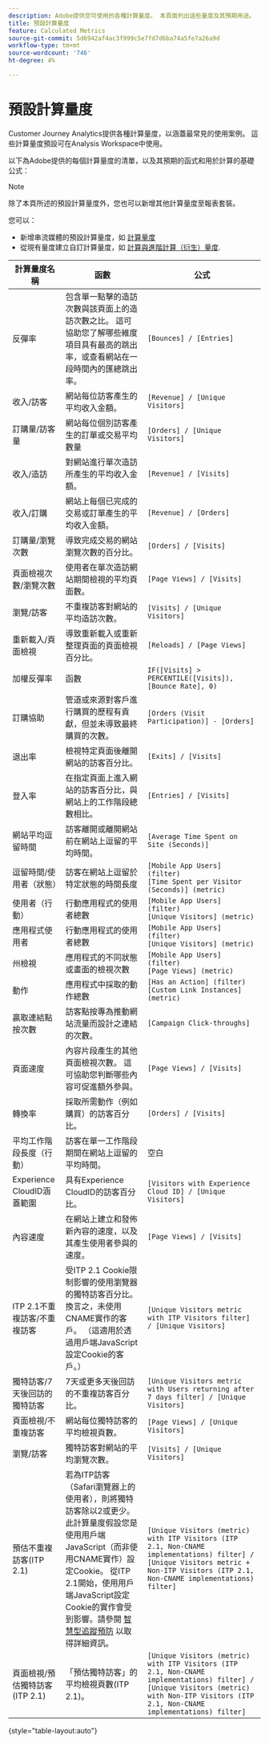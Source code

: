 ```yaml
---
description: Adobe提供您可使用的各種計算量度。 本頁面列出這些量度及其預期用途。
title: 預設計算量度
feature: Calculated Metrics
source-git-commit: 5d6942af4ac3f999c5e7fd7d6ba74a5fe7a26a9d
workflow-type: tm+mt
source-wordcount: '746'
ht-degree: 4%

---
```


# 預設計算量度

Customer Journey Analytics提供各種計算量度，以涵蓋最常見的使用案例。 這些計算量度預設可在Analysis Workspace中使用。

以下為Adobe提供的每個計算量度的清單，以及其預期的函式和用於計算的基礎公式：

>[!NOTE]
>
>除了本頁所述的預設計算量度外，您也可以新增其他計算量度至報表套裝。
>
>您可以：
> * 新增串流媒體的預設計算量度，如 [計算量度](https://experienceleague.adobe.com/docs/media-analytics/using/implementation/variables/calculated-metrics.html)
> * 從現有量度建立自訂計算量度，如 [計算與進階計算（衍生）量度](/help/components/calc-metrics/cm-adv-functions.md).



| 計算量度名稱 | 函數 | 公式 |
|---------|----------|---------|
| 反彈率 | 包含單一點擊的造訪次數與該頁面上的造訪次數之比。 這可協助您了解哪些維度項目具有最高的跳出率，或查看網站在一段時間內的匯總跳出率。 | `[Bounces] / [Entries]` |
| 收入/訪客 | 網站每位訪客產生的平均收入金額。 | `[Revenue] / [Unique Visitors]` |
| 訂購量/訪客量 | 網站每位個別訪客產生的訂單或交易平均數量 | `[Orders] / [Unique Visitors]` |
| 收入/造訪 | 對網站進行單次造訪所產生的平均收入金額。 | `[Revenue] / [Visits]` |
| 收入/訂購 | 網站上每個已完成的交易或訂單產生的平均收入金額。 | `[Revenue] / [Orders]` |
| 訂購量/瀏覽次數 | 導致完成交易的網站瀏覽次數的百分比。 | `[Orders] / [Visits]` |
| 頁面檢視次數/瀏覽次數 | 使用者在單次造訪網站期間檢視的平均頁面數。 | `[Page Views] / [Visits]` |
| 瀏覽/訪客 | 不重複訪客對網站的平均造訪次數。 | `[Visits] / [Unique Visitors]` |
| 重新載入/頁面檢視 | 導致重新載入或重新整理頁面的頁面檢視百分比。 | `[Reloads] / [Page Views]` |
| 加權反彈率 | 函數 | `IF([Visits] > PERCENTILE([Visits]), [Bounce Rate], 0)` |
| 訂購協助 | 管道或來源對客戶進行購買的歷程有貢獻，但並未導致最終購買的次數。 | `[Orders (Visit Participation)] - [Orders]` |
| 退出率 | 檢視特定頁面後離開網站的訪客百分比。 | `[Exits] / [Visits]` |
| 登入率 | 在指定頁面上進入網站的訪客百分比，與網站上的工作階段總數相比。 | `[Entries] / [Visits]` |
| 網站平均逗留時間 | 訪客離開或離開網站前在網站上逗留的平均時間。 | `[Average Time Spent on Site (Seconds)]` |
| 逗留時間/使用者（狀態） | 訪客在網站上逗留於特定狀態的時間長度 | `[Mobile App Users] (filter)`<br>`[Time Spent per Visitor (Seconds)] (metric)` |
| 使用者（行動） | 行動應用程式的使用者總數 | `[Mobile App Users] (filter)`<br>`[Unique Visitors] (metric)` |
| 應用程式使用者 | 行動應用程式的使用者總數 | `[Mobile App Users] (filter)`<br>`[Unique Visitors] (metric)` |
| 州檢視 | 應用程式的不同狀態或畫面的檢視次數 | `[Mobile App Users] (filter)`<br>`[Page Views] (metric)` |
| 動作 | 應用程式中採取的動作總數 | `[Has an Action] (filter)`<br>`[Custom Link Instances] (metric)` |
| 贏取連結點按次數 | 訪客點按專為推動網站流量而設計之連結的次數。 | `[Campaign Click-throughs]` |
| 頁面速度 | 內容片段產生的其他頁面檢視次數。 這可協助您判斷哪些內容可促進額外參與。 | `[Page Views] / [Visits]` |
| 轉換率 | 採取所需動作（例如購買）的訪客百分比。 | `[Orders] / [Visits]` |
| 平均工作階段長度（行動） | 訪客在單一工作階段期間在網站上逗留的平均時間。 | 空白 |
| Experience CloudID涵蓋範圍 | 具有Experience CloudID的訪客百分比。 | `[Visitors with Experience Cloud ID] / [Unique Visitors]` |
| 內容速度 | 在網站上建立和發佈新內容的速度，以及其產生使用者參與的速度。 | `[Page Views] / [Visits]` |
| ITP 2.1不重複訪客/不重複訪客 | 受ITP 2.1 Cookie限制影響的使用瀏覽器的獨特訪客百分比。 換言之，未使用CNAME實作的客戶。 （這適用於透過用戶端JavaScript設定Cookie的客戶。） | `[Unique Visitors metric with ITP Visitors filter] / [Unique Visitors]` |
| 獨特訪客/7天後回訪的獨特訪客 | 7天或更多天後回訪的不重複訪客百分比。 | `[Unique Visitors metric with Users returning after 7 days filter] / [Unique Visitors]` |
| 頁面檢視/不重複訪客 | 網站每位獨特訪客的平均檢視頁數。 | `[Page Views] / [Unique Visitors]` |
| 瀏覽/訪客 | 獨特訪客對網站的平均瀏覽次數。 | `[Visits] / [Unique Visitors]` |
| 預估不重複訪客(ITP 2.1) | 若為ITP訪客（Safari瀏覽器上的使用者），則將獨特訪客除以2或更少。 此計算量度假設您是使用用戶端JavaScript（而非使用CNAME實作）設定Cookie。 從ITP 2.1開始，使用用戶端JavaScript設定Cookie的實作會受到影響。請參閱 [智慧型追蹤預防](https://webkit.org/blog/8613/intelligent-tracking-prevention-2-1/) 以取得詳細資訊。 | `[Unique Visitors (metric) with ITP Visitors (ITP 2.1, Non-CNAME implementations) filter] / [Unique Visitors metric + Non-ITP Visitors (ITP 2.1, Non-CNAME implementations) filter]` |
| 頁面檢視/預估獨特訪客(ITP 2.1) | 「預估獨特訪客」的平均檢視頁數(ITP 2.1)。 | `[Unique Visitors (metric) with ITP Visitors (ITP 2.1, Non-CNAME implementations) filter] / [Unique Visitors (metric) with Non-ITP Visitors (ITP 2.1, Non-CNAME implementations) filter]` |

{style="table-layout:auto"}
